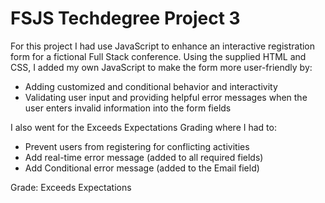 # FSJS Techdegree Project 3

For this project I had use JavaScript to enhance an interactive registration form for a fictional Full Stack conference. Using the supplied HTML and CSS, I added my own JavaScript to make the form more user-friendly by:

- Adding customized and conditional behavior and interactivity
- Validating user input and providing helpful error messages when the user enters invalid information into the form fields

I also went for the Exceeds Expectations Grading where I had to:

- Prevent users from registering for conflicting activities
- Add real-time error message (added to all required fields)
- Add Conditional error message (added to the Email field)

Grade: Exceeds Expectations
